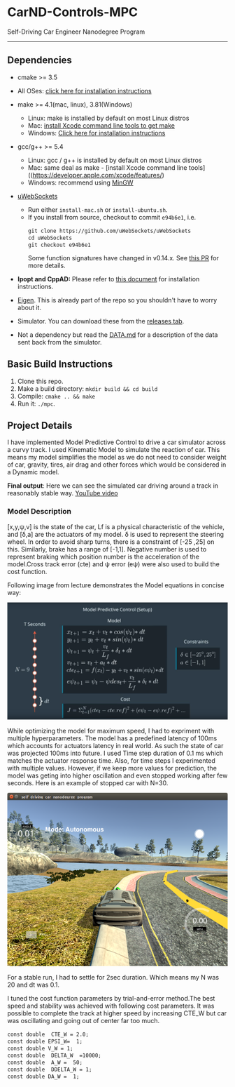 # CarND-Controls-MPC
Self-Driving Car Engineer Nanodegree Program

---

## Dependencies

* cmake >= 3.5
 * All OSes: [click here for installation instructions](https://cmake.org/install/)
* make >= 4.1(mac, linux), 3.81(Windows)
  * Linux: make is installed by default on most Linux distros
  * Mac: [install Xcode command line tools to get make](https://developer.apple.com/xcode/features/)
  * Windows: [Click here for installation instructions](http://gnuwin32.sourceforge.net/packages/make.htm)
* gcc/g++ >= 5.4
  * Linux: gcc / g++ is installed by default on most Linux distros
  * Mac: same deal as make - [install Xcode command line tools]((https://developer.apple.com/xcode/features/)
  * Windows: recommend using [MinGW](http://www.mingw.org/)
* [uWebSockets](https://github.com/uWebSockets/uWebSockets)
  * Run either `install-mac.sh` or `install-ubuntu.sh`.
  * If you install from source, checkout to commit `e94b6e1`, i.e.
    ```
    git clone https://github.com/uWebSockets/uWebSockets
    cd uWebSockets
    git checkout e94b6e1
    ```
    Some function signatures have changed in v0.14.x. See [this PR](https://github.com/udacity/CarND-MPC-Project/pull/3) for more details.

* **Ipopt and CppAD:** Please refer to [this document](https://github.com/udacity/CarND-MPC-Project/blob/master/install_Ipopt_CppAD.md) for installation instructions.
* [Eigen](http://eigen.tuxfamily.org/index.php?title=Main_Page). This is already part of the repo so you shouldn't have to worry about it.
* Simulator. You can download these from the [releases tab](https://github.com/udacity/self-driving-car-sim/releases).
* Not a dependency but read the [DATA.md](./DATA.md) for a description of the data sent back from the simulator.


## Basic Build Instructions

1. Clone this repo.
2. Make a build directory: `mkdir build && cd build`
3. Compile: `cmake .. && make`
4. Run it: `./mpc`.

## Project Details

I have implemented Model Predictive Control to drive a car simulator across a curvy track. I used Kinematic Model to simulate the reaction of car. This means my model simplifies the model as we do not need to consider weight of car, gravity, tires, air drag and other forces which would be considered in a Dynamic model.

**Final output**: Here we can see the simulated car driving around a track in reasonably stable way. [YouTube video](https://youtu.be/AbgKPs0KNDo) 


### Model Description

[x,y,ψ,v] is the state of the car, L​f​​ is a physical characteristic of the vehicle, and [δ,a] are the actuators of my model. δ is used to represent the steering wheel. In order to avoid sharp turns, there is a constraint of [-25 ,25] on this. Similarly, brake has a range of [-1,1]. Negative number is used to represent braking which position number is the acceleration of the model.Cross track error (cte) and ψ error (eψ) were also used to build the cost function.

Following image from lecture demonstrates the Model equations in concise way:

![Model](model.png)

While optimizing the model for maximum speed, I had to expriment with multiple hyperparameters. The model has a predefined latency of 100ms which accounts for actuators latency in real world. As such the state of car was projected 100ms into future. 
I used Time step duration of 0.1 ms which matches the actuator response time. Also, for time steps I experimented with multiple values. However, if we keep more values for prediction, the model was geting into higher oscillation and even stopped working after few seconds. Here is an example of stopped car with N=30. 

![Stop](stop.png)

For a stable run, I had to settle for 2sec duration. Which means my N was 20 and dt was 0.1.

I tuned the cost function parameters by trial-and-error method.The best speed and stability was achieved with following cost parameters. It was possible to complete the track at higher speed by increasing CTE_W but car was oscillating and going out of center far too much. 

```
const double  CTE_W = 2.0;
const double EPSI_W=  1;
const double V_W = 1;
const double  DELTA_W  =10000;
const double  A_W =  50;
const double  DDELTA_W = 1;
const double DA_W =  1;
```
